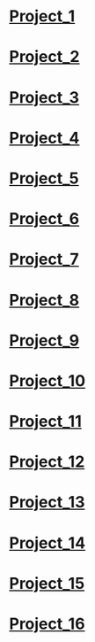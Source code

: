 # [Project_1](https://marynakarpenko.github.io/Frontend/project_1/intex.html)
# [Project_2](https://marynakarpenko.github.io/Frontend/project_2/intex.html)
# [Project_3](https://marynakarpenko.github.io/Frontend/project_3/index.html)
# [Project_4](https://marynakarpenko.github.io/Frontend/project_4/index.html)
# [Project_5](https://marynakarpenko.github.io/Frontend/project_5/index.html)
# [Project_6](https://marynakarpenko.github.io/Frontend/project_6/index.html)
# [Project_7](https://marynakarpenko.github.io/Frontend/project_7/index.html)
# [Project_8](https://marynakarpenko.github.io/Frontend/project_8/index.html)
# [Project_9](https://marynakarpenko.github.io/Frontend/project_9/index.html)
# [Project_10](https://marynakarpenko.github.io/Frontend/project_10/index.html)
# [Project_11](https://marynakarpenko.github.io/Frontend/project_11/index.html)
# [Project_12](https://marynakarpenko.github.io/Frontend/project_12/index.html)
# [Project_13](https://marynakarpenko.github.io/Frontend/project_13/index.html)
# [Project_14](https://marynakarpenko.github.io/Frontend/project_14/index.html)
# [Project_15](https://marynakarpenko.github.io/Frontend/project_15/index.html)
# [Project_16](https://marynakarpenko.github.io/Frontend/project_16/index.html)
